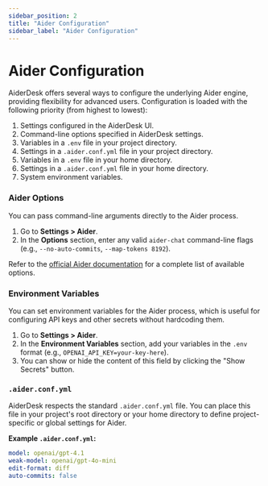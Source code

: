 ```yaml
---
sidebar_position: 2
title: "Aider Configuration"
sidebar_label: "Aider Configuration"
---
```


# Aider Configuration

AiderDesk offers several ways to configure the underlying Aider engine, providing flexibility for advanced users. Configuration is loaded with the following priority (from highest to lowest):

1.  Settings configured in the AiderDesk UI.
2.  Command-line options specified in AiderDesk settings.
3.  Variables in a `.env` file in your project directory.
4.  Settings in a `.aider.conf.yml` file in your project directory.
5.  Variables in a `.env` file in your home directory.
6.  Settings in a `.aider.conf.yml` file in your home directory.
7.  System environment variables.

### Aider Options

You can pass command-line arguments directly to the Aider process.

1.  Go to **Settings > Aider**.
2.  In the **Options** section, enter any valid `aider-chat` command-line flags (e.g., `--no-auto-commits`, `--map-tokens 8192`).

Refer to the [official Aider documentation](https://aider.chat/docs/config/options.html) for a complete list of available options.

### Environment Variables

You can set environment variables for the Aider process, which is useful for configuring API keys and other secrets without hardcoding them.

1.  Go to **Settings > Aider**.
2.  In the **Environment Variables** section, add your variables in the `.env` format (e.g., `OPENAI_API_KEY=your-key-here`).
3.  You can show or hide the content of this field by clicking the "Show Secrets" button.

### `.aider.conf.yml`

AiderDesk respects the standard `.aider.conf.yml` file. You can place this file in your project's root directory or your home directory to define project-specific or global settings for Aider.

**Example `.aider.conf.yml`:**
```yaml
model: openai/gpt-4.1
weak-model: openai/gpt-4o-mini
edit-format: diff
auto-commits: false
